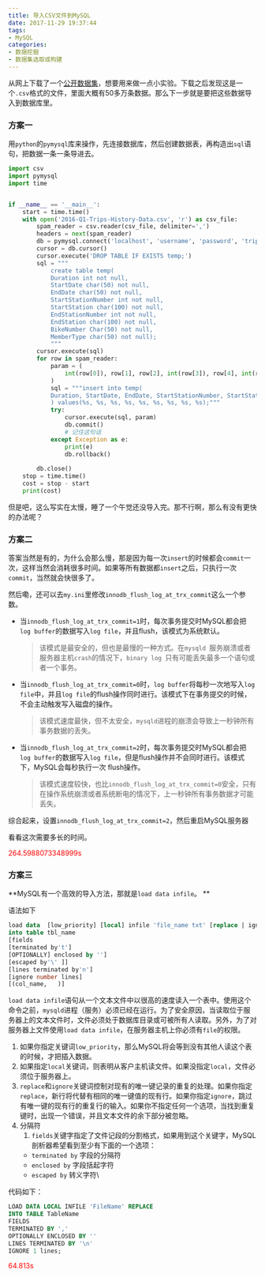 ```yaml
---
title: 导入CSV文件到MySQL
date: 2017-11-29 19:37:44
tags: 
- MySQL
categories:
- 数据挖掘
- 数据集选取或构建
---
```




从网上下载了一个[公开数据集](https://www.capitalbikeshare.com/system-data)，想要用来做一点小实验。下载之后发现这是一个`.csv`格式的文件，里面大概有50多万条数据。那么下一步就是要把这些数据导入到数据库里。

### 方案一

用`python`的`pymysql`库来操作，先连接数据库，然后创建数据表，再构造出`sql`语句，把数据一条一条导进去。

```python
import csv
import pymysql
import time


if __name__ == '__main__':
    start = time.time()
    with open('2016-Q1-Trips-History-Data.csv', 'r') as csv_file:
        spam_reader = csv.reader(csv_file, delimiter=',')
        headers = next(spam_reader)
        db = pymysql.connect('localhost', 'username', 'password', 'tripshistorydata')
        cursor = db.cursor()
        cursor.execute('DROP TABLE IF EXISTS temp;')
        sql = """
            create table temp(
            Duration int not null,
            StartDate char(50) not null,
            EndDate char(50) not null,
            StartStationNumber int not null,
            StartStation char(100) not null,
            EndStationNumber int not null,
            EndStation char(100) not null,
            BikeNumber Char(50) not null,
            MemberType char(50) not null);
            """
        cursor.execute(sql)
        for row in spam_reader:
            param = (
                int(row[0]), row[1], row[2], int(row[3]), row[4], int(row[5]), row[6], row[7], row[8]
            )
            sql = """insert into temp(
            Duration, StartDate, EndDate, StartStationNumber, StartStation, EndStationNumber, EndStation, BikeNumber, MemberType
            ) values(%s, %s, %s, %s, %s, %s, %s, %s, %s);"""
            try:
                cursor.execute(sql, param)
                db.commit()
                # 记住这句话
            except Exception as e:
                print(e)
                db.rollback()
        
        db.close()
    stop = time.time()
    cost = stop - start
    print(cost)
```

但是吧，这么写实在太慢，睡了一个午觉还没导入完。那不行啊，那么有没有更快的办法呢？

### 方案二

答案当然是有的，为什么会那么慢，那是因为每一次`insert`的时候都会`commit`一次，这样当然会消耗很多时间。如果等所有数据都`insert`之后，只执行一次`commit`，当然就会快很多了。

然后嘞，还可以去`my.ini`里修改`innodb_flush_log_at_trx_commit`这么一个参数。

+ 当`innodb_flush_log_at_trx_commit=1`时，每次事务提交时MySQL都会把`log buffer`的数据写入`log file`，并且flush，该模式为系统默认。

  > 该模式是最安全的，但也是最慢的一种方式。在`mysqld `服务崩溃或者服务器主机`crash`的情况下，`binary log `只有可能丢失最多一个语句或者一个事务。

+ 当`innodb_flush_log_at_trx_commit=0`时，`log buffer`将每秒一次地写入`log file`中，并且`log file`的flush操作同时进行。该模式下在事务提交的时候，不会主动触发写入磁盘的操作。

  > 该模式速度最快，但不太安全，`mysqld`进程的崩溃会导致上一秒钟所有事务数据的丢失。

+ 当`innodb_flush_log_at_trx_commit=2`时，每次事务提交时MySQL都会把`log buffer`的数据写入`log file`，但是flush操作并不会同时进行。该模式下，MySQL会每秒执行一次 flush操作。

  > 该模式速度较快，也比`innodb_flush_log_at_trx_commit=0`安全，只有在操作系统崩溃或者系统断电的情况下，上一秒钟所有事务数据才可能丢失。

综合起来，设置`innodb_flush_log_at_trx_commit=2`，然后重启MySQL服务器

看看这次需要多长的时间。

<font color=red>264.5988073348999s</font>

### 方案三

**MySQL有一个高效的导入方法，那就是`load data infile`。 **

语法如下

```sql
load data  [low_priority] [local] infile 'file_name txt' [replace | ignore]
into table tbl_name
[fields
[terminated by't']
[OPTIONALLY] enclosed by '']
[escaped by'\' ]]
[lines terminated by'n']
[ignore number lines]
[(col_name,   )]
```

`load data infile`语句从一个文本文件中以很高的速度读入一个表中。使用这个命令之前，`mysqld`进程（服务）必须已经在运行。为了安全原因，当读取位于服务器上的文本文件时，文件必须处于数据库目录或可被所有人读取。另外，为了对服务器上文件使用`load data infile`，在服务器主机上你必须有`file`的权限。

1. 如果你指定关键词`low_priority`，那么MySQL将会等到没有其他人读这个表的时候，才把插入数据。
2. 如果指定`local`关键词，则表明从客户主机读文件。如果没指定`local`，文件必须位于服务器上。
3. `replace`和`ignore`关键词控制对现有的唯一键记录的重复的处理。如果你指定`replace`，新行将代替有相同的唯一键值的现有行。如果你指定`ignore`，跳过有唯一键的现有行的重复行的输入。如果你不指定任何一个选项，当找到重复键时，出现一个错误，并且文本文件的余下部分被忽略。
4. 分隔符
   1.  `fields`关键字指定了文件记段的分割格式，如果用到这个关键字，MySQL剖析器希望看到至少有下面的一个选项：
      + `terminated by` 字段的分隔符
      + `enclosed by` 字段括起字符
      + `escaped by`  转义字符\

代码如下：

```sql
LOAD DATA LOCAL INFILE 'FileName' REPLACE 
INTO TABLE TableName
FIELDS 
TERMINATED BY ',' 
OPTIONALLY ENCLOSED BY ''
LINES TERMINATED BY '\n'
IGNORE 1 lines;
```

<font color=red>64.813s</font>